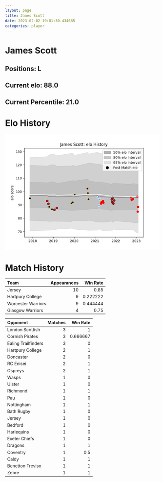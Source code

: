 ```yaml
---  
layout: page  
title: James Scott  
date: 2023-02-02 19:01:30.434685  
categories: player  
---
```

# James Scott

## Positions: L

## Current elo: 88.0

## Current Percentile: 21.0

# Elo History


![elo history](history_JamesScott.png)
# Match History


| Team               |   Appearances |   Win Rate |
|:-------------------|--------------:|-----------:|
| Jersey             |            10 |   0.85     |
| Hartpury College   |             9 |   0.222222 |
| Worcester Warriors |             9 |   0.444444 |
| Glasgow Warriors   |             4 |   0.75     |

| Opponent            |   Matches |   Win Rate |
|:--------------------|----------:|-----------:|
| London Scottish     |         3 |   1        |
| Cornish Pirates     |         3 |   0.666667 |
| Ealing Trailfinders |         3 |   0        |
| Hartpury College    |         2 |   1        |
| Doncaster           |         2 |   0        |
| RC Enisei           |         2 |   1        |
| Ospreys             |         2 |   1        |
| Wasps               |         1 |   0        |
| Ulster              |         1 |   0        |
| Richmond            |         1 |   1        |
| Pau                 |         1 |   0        |
| Nottingham          |         1 |   1        |
| Bath Rugby          |         1 |   0        |
| Jersey              |         1 |   0        |
| Bedford             |         1 |   0        |
| Harlequins          |         1 |   0        |
| Exeter Chiefs       |         1 |   0        |
| Dragons             |         1 |   1        |
| Coventry            |         1 |   0.5      |
| Caldy               |         1 |   1        |
| Benetton Treviso    |         1 |   1        |
| Zebre               |         1 |   1        |
